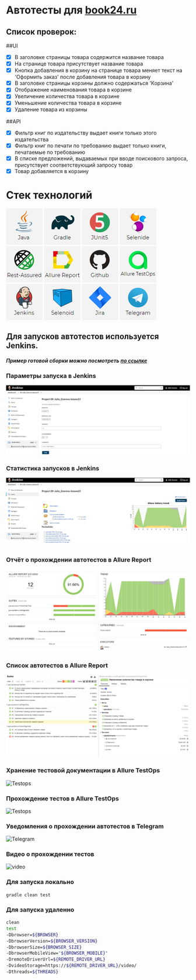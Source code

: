 # Автотесты для [book24.ru](https://book24.ru)

## Cписок проверок:

##UI

- [x] В заголовке страницы товара содержится название товара
- [x] На странице товара присутствует название товара
- [x] Кнопка добавления в корзину на странице товара меняет текст на 'Оформить заказ' после добавления товара в корзину
- [x] В заголовке страницы корзины должно содержаться 'Корзина'
- [x] Отображение наименования товара в корзине
- [x] Увеличение количества товара в корзине
- [x] Уменьшение количества товара в корзине
- [x] Удаление товара из корзины

##API

- [x] Фильтр книг по издательству выдает книги только этого издательства
- [x] Фильтр книг по печати по требованию выдает только книги, печатаемые по требованию
- [x] В списке предложений, выдаваемых при вводе поискового запроса, присутствует соответствующий запросу товар
- [x] Товар добавляется в корзину

# Стек технологий
![Java](readmeImages/Java.png)
![Gradle](readmeImages/Gradle.png)
![JUnit5](readmeImages/JUnit5.png)
![Selenide](readmeImages/Selenide.png)
![RestAssured](readmeImages/RestAssured.png)
![AllureReport](readmeImages/AllureReport.png)
![Github](readmeImages/Github.png)
![AllureTestOps](readmeImages/AllureTestOps.png)
![Jenkins](readmeImages/Jenkins.png)
![Selenoid](readmeImages/Selenoid.png)
![Jira](readmeImages/Jira.png)
![Telegram](readmeImages/Telegram.png)


## Для запусков автотестов используется Jenkins.

##### Пример готовой сборки можно посмотреть [по ссылке](https://jenkins.autotests.cloud/job/09-Julia_Zvereva-lesson23/)

### Параметры запуска в Jenkins
![Jenkins_params](readmeImages/Jenkins_params.png)

### Статистика запусков в Jenkins
![Jenkins_statistic](readmeImages/Jenkins_statistic.png)

### Отчёт о прохождении автотестов в Allure Report
![Allure_report](readmeImages/Allure_report.png)

### Список автотестов в Allure Report
![Allure_suite](readmeImages/Allure_suite.png)

### Хранение тестовой документации в Allure TestOps
![Testops](readmeImages/screenshots/Testops_cases.png)

### Прохождение тестов в Allure TestOps
![Testops](readmeImages/screenshots/Testops.png)

### Уведомления о прохождении автотестов в Telegram
![Telegram](readmeImages/screenshots/Telegram.png)

### Видео о прохождении тестов
![video](readmeImages/screenshots/vid.gif)

### Для запуска локально
```
gradle clean test
```

### Для запуска удаленно
```bash
clean
test
-Dbrowser=${BROWSER}
-DbrowserVersion=${BROWSER_VERSION}
-DbrowserSize=${BROWSER_SIZE}
-DbrowserMobileView="${BROWSER_MOBILE}"
-DremoteDriverUrl=${REMOTE_DRIVER_URL}
-DvideoStorage=https://${REMOTE_DRIVER_URL}/video/
-Dthreads=${THREADS}
```
